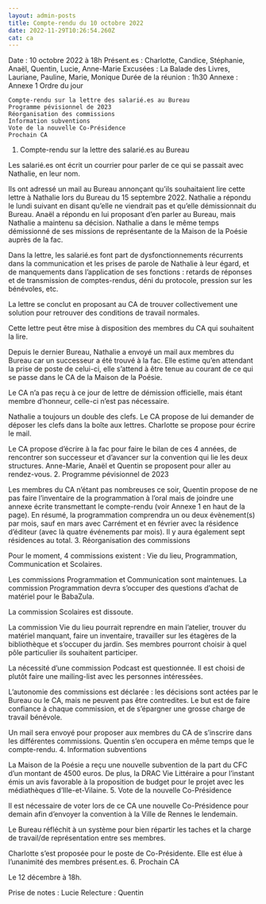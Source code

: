 ```yaml
---
layout: admin-posts
title: Compte-rendu du 10 octobre 2022
date: 2022-11-29T10:26:54.260Z
cat: ca
---
```


Date : 10 octobre 2022 à 18h
Présent.es : Charlotte, Candice, Stéphanie, Anaël, Quentin, Lucie, Anne-Marie
Excusées : La Balade des Livres, Lauriane, Pauline, Marie, Monique
Durée de la réunion : 1h30
Annexe : Annexe 1
Ordre du jour

    Compte-rendu sur la lettre des salarié.es au Bureau
    Programme pévisionnel de 2023
    Réorganisation des commissions
    Information subventions
    Vote de la nouvelle Co-Présidence
    Prochain CA

1. Compte-rendu sur la lettre des salarié.es au Bureau

Les salarié.es ont écrit un courrier pour parler de ce qui se passait avec Nathalie, en leur nom.

Ils ont adressé un mail au Bureau annonçant qu’ils souhaitaient lire cette lettre à Nathalie lors du Bureau du 15 septembre 2022. Nathalie a répondu le lundi suivant en disant qu’elle ne viendrait pas et qu’elle démissionnait du Bureau. Anaël a répondu en lui proposant d’en parler au Bureau, mais Nathalie a maintenu sa décision. Nathalie a dans le même temps démissionné de ses missions de représentante de la Maison de la Poésie auprès de la fac.

Dans la lettre, les salarié.es font part de dysfonctionnements récurrents dans la communication et les prises de parole de Nathalie à leur égard, et de manquements dans l’application de ses fonctions : retards de réponses et de transmission de comptes-rendus, déni du protocole, pression sur les bénévoles, etc.

La lettre se conclut en proposant au CA de trouver collectivement une solution pour retrouver des conditions de travail normales.

Cette lettre peut être mise à disposition des membres du CA qui souhaitent la lire.

Depuis le dernier Bureau, Nathalie a envoyé un mail aux membres du Bureau car un successeur a été trouvé à la fac. Elle estime qu’en attendant la prise de poste de celui-ci, elle s’attend à être tenue au courant de ce qui se passe dans le CA de la Maison de la Poésie.

Le CA n’a pas reçu à ce jour de lettre de démission officielle, mais étant membre d’honneur, celle-ci n’est pas nécessaire.

Nathalie a toujours un double des clefs. Le CA propose de lui demander de déposer les clefs dans la boîte aux lettres. Charlotte se propose pour écrire le mail.

Le CA propose d’écrire à la fac pour faire le bilan de ces 4 années, de rencontrer son successeur et d’avancer sur la convention qui lie les deux structures. Anne-Marie, Anaël et Quentin se proposent pour aller au rendez-vous.
2. Programme pévisionnel de 2023

Les membres du CA n’étant pas nombreuses ce soir, Quentin propose de ne pas faire l’inventaire de la programmation à l’oral mais de joindre une annexe écrite transmettant le compte-rendu (voir Annexe 1 en haut de la page). En résumé, la programmation comprendra un ou deux évènement(s) par mois, sauf en mars avec Carrément et en février avec la résidence d’éditeur (avec là quatre événements par mois). Il y aura également sept résidences au total.
3. Réorganisation des commissions

Pour le moment, 4 commissions existent : Vie du lieu, Programmation, Communication et Scolaires.

Les commissions Programmation et Communication sont maintenues. La commission Programmation devra s’occuper des questions d’achat de matériel pour le BabaZula.

La commission Scolaires est dissoute.

La commission Vie du lieu pourrait reprendre en main l’atelier, trouver du matériel manquant, faire un inventaire, travailler sur les étagères de la bibliothèque et s’occuper du jardin. Ses membres pourront choisir à quel pôle particulier ils souhaitent participer.

La nécessité d’une commission Podcast est questionnée. Il est choisi de plutôt faire une mailing-list avec les personnes intéressées.

L’autonomie des commissions est déclarée : les décisions sont actées par le Bureau ou le CA, mais ne peuvent pas être contredites. Le but est de faire confiance à chaque commission, et de s’épargner une grosse charge de travail bénévole.

Un mail sera envoyé pour proposer aux membres du CA de s’inscrire dans les différentes commissions. Quentin s’en occupera en même temps que le compte-rendu.
4. Information subventions

La Maison de la Poésie a reçu une nouvelle subvention de la part du CFC d’un montant de 4500 euros. De plus, la DRAC Vie Littéraire a pour l’instant émis un avis favorable à la proposition de budget pour le projet avec les médiathèques d’Ille-et-Vilaine.
5. Vote de la nouvelle Co-Présidence

Il est nécessaire de voter lors de ce CA une nouvelle Co-Présidence pour demain afin d’envoyer la convention à la Ville de Rennes le lendemain.

Le Bureau réfléchit à un système pour bien répartir les taches et la charge de travail/de représentation entre ses membres.

Charlotte s’est proposée pour le poste de Co-Présidente. Elle est élue à l’unanimité des membres présent.es.
6. Prochain CA

Le 12 décembre à 18h.

Prise de notes : Lucie
Relecture : Quentin

